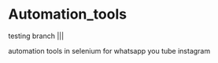 # Automation_tools


testing branch |||

automation tools in selenium for whatsapp you tube instagram
